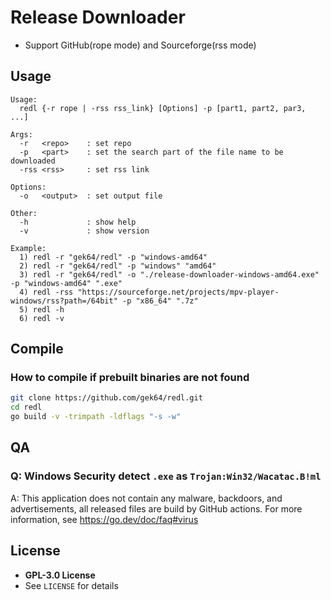 # Release Downloader

- Support GitHub(rope mode) and Sourceforge(rss mode)

## Usage

```
Usage:                                                                 
  redl {-r rope | -rss rss_link} [Options] -p [part1, part2, par3, ...]

Args:
  -r   <repo>    : set repo
  -p   <part>    : set the search part of the file name to be downloaded
  -rss <rss>     : set rss link

Options:
  -o   <output>  : set output file

Other:
  -h             : show help
  -v             : show version

Example:
  1) redl -r "gek64/redl" -p "windows-amd64"
  2) redl -r "gek64/redl" -p "windows" "amd64"
  3) redl -r "gek64/redl" -o "./release-downloader-windows-amd64.exe" -p "windows-amd64" ".exe"
  4) redl -rss "https://sourceforge.net/projects/mpv-player-windows/rss?path=/64bit" -p "x86_64" ".7z"
  5) redl -h
  6) redl -v
```

## Compile

### How to compile if prebuilt binaries are not found

```sh
git clone https://github.com/gek64/redl.git
cd redl
go build -v -trimpath -ldflags "-s -w"
```

## QA

### Q: Windows Security detect `.exe` as `Trojan:Win32/Wacatac.B!ml`

A: This application does not contain any malware, backdoors, and advertisements, all released files are build by GitHub
actions. For more information, see https://go.dev/doc/faq#virus

## License

- **GPL-3.0 License**
- See `LICENSE` for details

